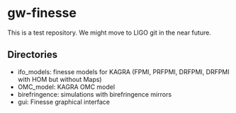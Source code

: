 # gw-finesse
This is a test repository. We might move to LIGO git in the near future.

## Directories
 * ifo_models: finesse models for KAGRA (FPMI, PRFPMI, DRFPMI, DRFPMI with HOM but without Maps)
 * OMC_model: KAGRA OMC model
 * birefringence: simulations with birefringence mirrors
 * gui: Finesse graphical interface



